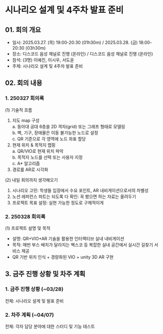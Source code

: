 # 시나리오 설계 및 4주차 발표 준비
## 01. 회의 개요
- 일시: 2025.03.27. (목) 19:00-20:30 (01h30m) / 2025.03.28. (금) 18:00-20:30 (03h30m)
- 장소: 디스코드 음성 채널로 진행 (온라인) / 디스코드 음성 채널로 진행 (온라인)
- 참석: (3명) 이예진, 이시우, 서도윤
- 주제: 시나리오 설계 및 4주차 발표 준비

## 02. 회의 내용
### 1. 250327 회의록
(1) 기술적 흐름
1. 지도 map 구성   
  a. 동아대 공대 6층을 2D 격자(grid) 또는 그래프 형태로 모델링   
  b. 벽, 기구, 장애물은 이동 불가능한 노드로 설정   
  c. QR 기준으로 각 영역에 노드 좌표 할당   
2. 현재 위치 & 목적지 맵핑   
  a. QR/VIO로 현재 위치 파악   
  b. 목적지 노드를 선택 또는 사용자 지정   
  c. A* 알고리즘   
3. 경로를 AR로 시각화

(2) 내일 회의까지 생각해오기   
1. 시나리오 고민: 학생들 입장에서 수요 포인트, AR 내비게이션으로서의 차별성
2. 노션 레퍼런스 파트는 되도록 다 확인: 꼭 봤으면 하는 자료는 올려두기
3. 프로젝트 목표 설정: 실현 가능한 정도로 구체적이게   

### 2. 250328 회의록
(1) 프로젝트 설명 및 목적
- 설명: QR+VIO+AR 기술을 활용한 인터랙티브 실내 내비게이션
- 목적: 매번 부스 배치가 달라지는 벡스코 등 복잡한 실내 공간에서 실시간 길찾기 서비스 제공
- QR 기반 위치 인식 + 경량화된 VIO + unity 3D AR 구현   

## 3. 금주 진행 상황 및 차주 계획
### 1. 금주 진행 상황 (~03/28)
전체: 시나리오 설계 및 발표 준비

### 2. 차주 계획 (~04/07)
전체: 각자 담당 분야에 대한 스터디 및 기능 테스트

